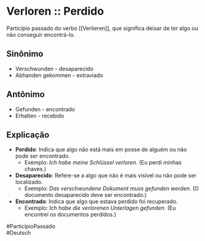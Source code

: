 # Verloren :: Perdido
<!--SR:!2024-11-07,1,230-->
Particípio passado do verbo [[Verlieren]], que significa deixar de ter algo ou não conseguir encontrá-lo.

## Sinônimo
- Verschwunden - desaparecido  
- Abhanden gekommen - extraviado  

## Antônimo
- Gefunden - encontrado  
- Erhalten - recebido  

## Explicação
- **Perdido**: Indica que algo não está mais em posse de alguém ou não pode ser encontrado.
  - Exemplo: *Ich habe meine Schlüssel verloren.* (Eu perdi minhas chaves.)
- **Desaparecido**: Refere-se a algo que não é mais visível ou não pode ser localizado.
  - Exemplo: *Das verschwundene Dokument muss gefunden werden.* (O documento desaparecido deve ser encontrado.)
- **Encontrado**: Indica que algo que estava perdido foi recuperado.
  - Exemplo: *Ich habe die verlorenen Unterlagen gefunden.* (Eu encontrei os documentos perdidos.)

#ParticípioPassado  
#Deutsch
